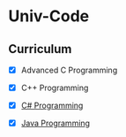# Univ-Code



## Curriculum

- [x] Advanced C Programming

- [x] C++ Programming

- [x] [C# Programming](https://github.com/corock/univ-code/tree/master/c-sharp)

- [x] [Java Programming](https://github.com/corock/univ-code/tree/master/java)

